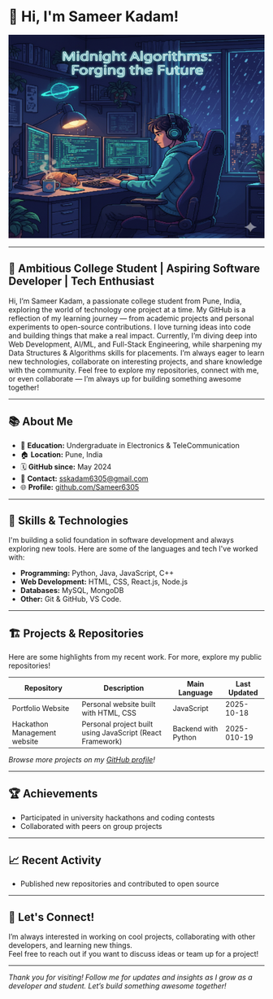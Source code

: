 # 👋 Hi, I'm Sameer Kadam!

<img src="git.image.png" alt="Profile Banner" width="800" height="400"/>


---

## 🚀 Ambitious College Student | Aspiring Software Developer | Tech Enthusiast

Hi, I’m Sameer Kadam, a passionate college student from Pune, India, exploring the world of technology one project at a time. My GitHub is a reflection of my learning journey — from academic projects and personal experiments to open-source contributions. I love turning ideas into code and building things that make a real impact. Currently, I’m diving deep into Web Development, AI/ML, and Full-Stack Engineering, while sharpening my Data Structures & Algorithms skills for placements. I’m always eager to learn new technologies, collaborate on interesting projects, and share knowledge with the community. Feel free to explore my repositories, connect with me, or even collaborate — I’m always up for building something awesome together!

---

## 📚 About Me

- 🏫 **Education:** Undergraduate in Electronics & TeleCommunication  
- 🏠 **Location:** Pune, India  
- 🗓️ **GitHub since:** May 2024  
- 📧 **Contact:** sskadam6305@gmail.com  
- 🌐 **Profile:** [github.com/Sameer6305](https://github.com/Sameer6305)

---

## 💼 Skills & Technologies

I'm building a solid foundation in software development and always exploring new tools. Here are some of the languages and tech I've worked with:

- **Programming:** Python, Java, JavaScript, C++
- **Web Development:** HTML, CSS, React.js, Node.js
- **Databases:** MySQL, MongoDB
- **Other:** Git & GitHub, VS Code.

---

## 🏗️ Projects & Repositories

Here are some highlights from my recent work. For more, explore my public repositories!

| Repository | Description | Main Language | Last Updated |
|------------|-------------|---------------|--------------|
| Portfolio Website | Personal website built with HTML, CSS | JavaScript | 2025-10-18 |
| Hackathon Management website | Personal project built using JavaScript (React Framework) | Backend with Python | 2025-010-19 |

*Browse more projects on my [GitHub profile](https://github.com/Sameer6305)!*

---

## 🏆 Achievements

- Participated in university hackathons and coding contests
- Collaborated with peers on group projects

---

## 📈 Recent Activity

- Published new repositories and contributed to open source

---

## 🤝 Let's Connect!

I’m always interested in working on cool projects, collaborating with other developers, and learning new things.  
Feel free to reach out if you want to discuss ideas or team up for a project!

---

*Thank you for visiting! Follow me for updates and insights as I grow as a developer and student. Let’s build something awesome together!*
